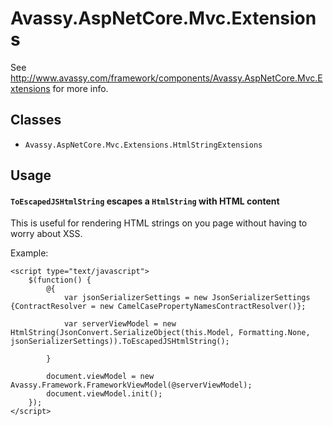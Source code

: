 # Avassy.AspNetCore.Mvc.Extensions

See http://www.avassy.com/framework/components/Avassy.AspNetCore.Mvc.Extensions for more info.

## Classes

- `Avassy.AspNetCore.Mvc.Extensions.HtmlStringExtensions`

## Usage

#### `ToEscapedJSHtmlString` escapes a `HtmlString` with HTML content

This is useful for rendering HTML strings on you page without having to worry about XSS. 

Example:

    <script type="text/javascript">
        $(function() {
            @{
                var jsonSerializerSettings = new JsonSerializerSettings {ContractResolver = new CamelCasePropertyNamesContractResolver()};

                var serverViewModel = new HtmlString(JsonConvert.SerializeObject(this.Model, Formatting.None, jsonSerializerSettings)).ToEscapedJSHtmlString();

            }

            document.viewModel = new Avassy.Framework.FrameworkViewModel(@serverViewModel);
            document.viewModel.init();
        });
    </script>
